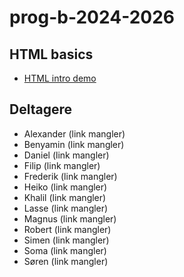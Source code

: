 # prog-b-2024-2026

## HTML basics

- [HTML intro demo](html-demo/)

## Deltagere

- Alexander (link mangler)
- Benyamin (link mangler)
- Daniel (link mangler)
- Filip (link mangler)
- Frederik (link mangler)
- Heiko (link mangler)
- Khalil (link mangler)
- Lasse (link mangler)
- Magnus (link mangler)
- Robert (link mangler)
- Simen (link mangler)
- Soma (link mangler)
- Søren (link mangler)
